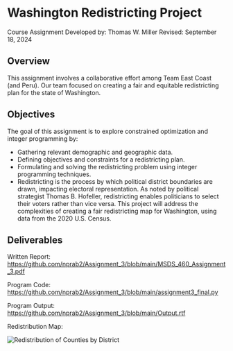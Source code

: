 # Washington Redistricting Project
Course Assignment
Developed by: Thomas W. Miller
Revised: September 18, 2024

## Overview
This assignment involves a collaborative effort among Team East Coast (and Peru). Our team focused on creating a fair and equitable redistricting plan for the state of Washington. 

## Objectives
The goal of this assignment is to explore constrained optimization and integer programming by:

- Gathering relevant demographic and geographic data.
- Defining objectives and constraints for a redistricting plan.
- Formulating and solving the redistricting problem using integer programming techniques.
- Redistricting is the process by which political district boundaries are drawn, impacting electoral representation. As noted by political strategist Thomas B. Hofeller, redistricting enables politicians to select their voters rather than vice versa. This project will address the complexities of creating a fair redistricting map for Washington, using data from the 2020 U.S. Census.

## Deliverables
Written Report: https://github.com/nprab2/Assignment_3/blob/main/MSDS_460_Assignment_3.pdf

Program Code: https://github.com/nprab2/Assignment_3/blob/main/assignment3_final.py

Program Output: https://github.com/nprab2/Assignment_3/blob/main/Output.rtf

Redistribution Map: 

![Redistribution of Counties by District]([https://github.com/user-attachments/assets/e56704ce-1b3f-45dd-866e-dc84be8ed215](https://github.com/nprab2/Assignment_3/blob/main/Counties%20of%20Washington%20State%20by%20District.png))




